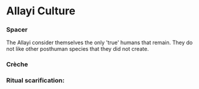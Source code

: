 # Allayi Culture

### Spacer

The Allayi consider themselves the only 'true' humans that remain. They do not like other posthuman species that they did not create. 

### Crèche

### Ritual scarification:

